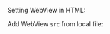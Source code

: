 Setting WebView in HTML:
<snippet id='web-view-xml-local-file'/>

Add WebView `src` from local file:
<snippet id='web-view-src-local-file'/>